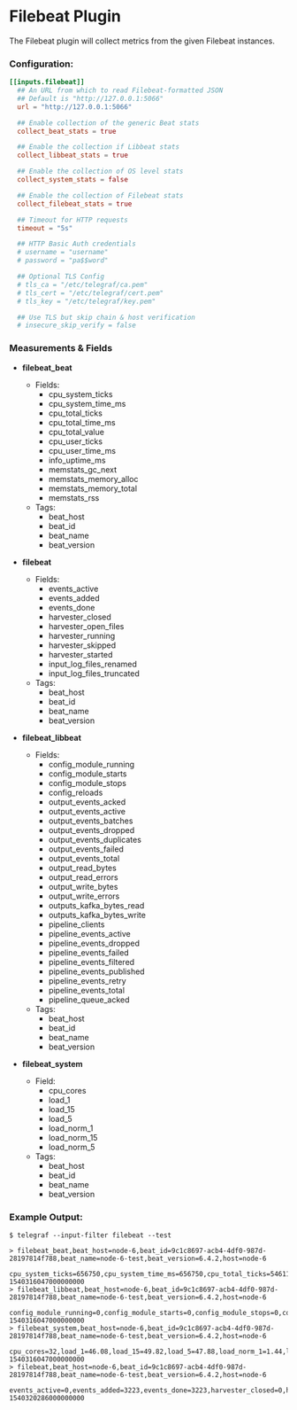 # Filebeat Plugin
The Filebeat plugin will collect metrics from the given Filebeat instances.
### Configuration:
```toml
[[inputs.filebeat]]
  ## An URL from which to read Filebeat-formatted JSON
  ## Default is "http://127.0.0.1:5066"
  url = "http://127.0.0.1:5066"

  ## Enable collection of the generic Beat stats
  collect_beat_stats = true

  ## Enable the collection if Libbeat stats
  collect_libbeat_stats = true

  ## Enable the collection of OS level stats
  collect_system_stats = false

  ## Enable the collection of Filebeat stats
  collect_filebeat_stats = true

  ## Timeout for HTTP requests
  timeout = "5s"

  ## HTTP Basic Auth credentials
  # username = "username"
  # password = "pa$$word"

  ## Optional TLS Config
  # tls_ca = "/etc/telegraf/ca.pem"
  # tls_cert = "/etc/telegraf/cert.pem"
  # tls_key = "/etc/telegraf/key.pem"

  ## Use TLS but skip chain & host verification
  # insecure_skip_verify = false
```
### Measurements & Fields
- **filebeat_beat**
  * Fields:
    - cpu_system_ticks
    - cpu_system_time_ms
    - cpu_total_ticks
    - cpu_total_time_ms
    - cpu_total_value
    - cpu_user_ticks
    - cpu_user_time_ms
    - info_uptime_ms
    - memstats_gc_next
    - memstats_memory_alloc
    - memstats_memory_total
    - memstats_rss
  * Tags:
    - beat_host
    - beat_id
    - beat_name
    - beat_version

- **filebeat**
  * Fields:
    - events_active
    - events_added
    - events_done
    - harvester_closed
    - harvester_open_files
    - harvester_running
    - harvester_skipped
    - harvester_started
    - input_log_files_renamed
    - input_log_files_truncated
  * Tags:
    - beat_host
    - beat_id
    - beat_name
    - beat_version

- **filebeat_libbeat**
  * Fields:
    - config_module_running
    - config_module_starts
    - config_module_stops
    - config_reloads
    - output_events_acked
    - output_events_active
    - output_events_batches
    - output_events_dropped
    - output_events_duplicates
    - output_events_failed
    - output_events_total
    - output_read_bytes
    - output_read_errors
    - output_write_bytes
    - output_write_errors
    - outputs_kafka_bytes_read
    - outputs_kafka_bytes_write
    - pipeline_clients
    - pipeline_events_active
    - pipeline_events_dropped
    - pipeline_events_failed
    - pipeline_events_filtered
    - pipeline_events_published
    - pipeline_events_retry
    - pipeline_events_total
    - pipeline_queue_acked
  * Tags:
    - beat_host
    - beat_id
    - beat_name
    - beat_version

- **filebeat_system**
  * Field:
    - cpu_cores
    - load_1
    - load_15
    - load_5
    - load_norm_1
    - load_norm_15
    - load_norm_5
  * Tags:
    - beat_host
    - beat_id
    - beat_name
    - beat_version

### Example Output:
```
$ telegraf --input-filter filebeat --test

> filebeat_beat,beat_host=node-6,beat_id=9c1c8697-acb4-4df0-987d-28197814f788,beat_name=node-6-test,beat_version=6.4.2,host=node-6
  cpu_system_ticks=656750,cpu_system_time_ms=656750,cpu_total_ticks=5461190,cpu_total_time_ms=5461198,cpu_total_value=5461190,cpu_user_ticks=4804440,cpu_user_time_ms=4804448,info_uptime_ms=342634196,memstats_gc_next=20199584,memstats_memory_alloc=12547424,memstats_memory_total=486296424792,memstats_rss=72552448 1540316047000000000
> filebeat_libbeat,beat_host=node-6,beat_id=9c1c8697-acb4-4df0-987d-28197814f788,beat_name=node-6-test,beat_version=6.4.2,host=node-6
  config_module_running=0,config_module_starts=0,config_module_stops=0,config_reloads=0,output_events_acked=192404,output_events_active=0,output_events_batches=1607,output_events_dropped=0,output_events_duplicates=0,output_events_failed=0,output_events_total=192404,output_read_bytes=0,output_read_errors=0,output_write_bytes=0,output_write_errors=0,outputs_kafka_bytes_read=1118528,outputs_kafka_bytes_write=48002014,pipeline_clients=1,pipeline_events_active=0,pipeline_events_dropped=0,pipeline_events_failed=0,pipeline_events_filtered=11496,pipeline_events_published=192404,pipeline_events_retry=14,pipeline_events_total=203900,pipeline_queue_acked=192404 1540316047000000000
> filebeat_system,beat_host=node-6,beat_id=9c1c8697-acb4-4df0-987d-28197814f788,beat_name=node-6-test,beat_version=6.4.2,host=node-6
  cpu_cores=32,load_1=46.08,load_15=49.82,load_5=47.88,load_norm_1=1.44,load_norm_15=1.5569,load_norm_5=1.4963 1540316047000000000
> filebeat,beat_host=node-6,beat_id=9c1c8697-acb4-4df0-987d-28197814f788,beat_name=node-6-test,beat_version=6.4.2,host=node-6
  events_active=0,events_added=3223,events_done=3223,harvester_closed=0,harvester_open_files=0,harvester_running=0,harvester_skipped=0,harvester_started=0,input_log_files_renamed=0,input_log_files_truncated=0 1540320286000000000
```
